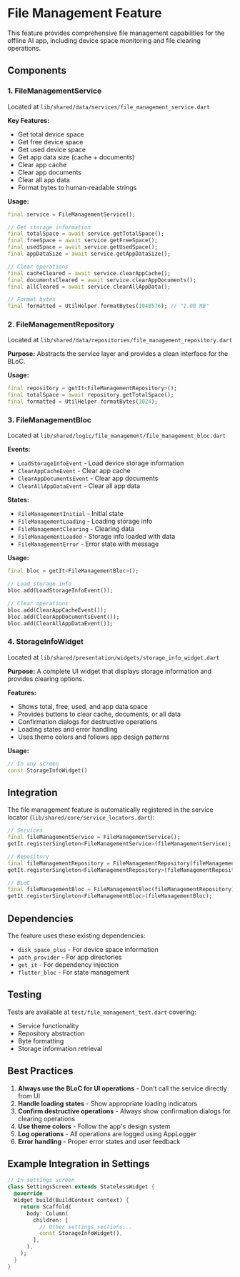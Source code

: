 # File Management Feature

This feature provides comprehensive file management capabilities for the offline AI app, including device space monitoring and file clearing operations.

## Components

### 1. FileManagementService
Located at `lib/shared/data/services/file_management_service.dart`

**Key Features:**
- Get total device space
- Get free device space  
- Get used device space
- Get app data size (cache + documents)
- Clear app cache
- Clear app documents
- Clear all app data
- Format bytes to human-readable strings

**Usage:**
```dart
final service = FileManagementService();

// Get storage information
final totalSpace = await service.getTotalSpace();
final freeSpace = await service.getFreeSpace();
final usedSpace = await service.getUsedSpace();
final appDataSize = await service.getAppDataSize();

// Clear operations
final cacheCleared = await service.clearAppCache();
final documentsCleared = await service.clearAppDocuments();
final allCleared = await service.clearAllAppData();

// Format bytes
final formatted = UtilHelper.formatBytes(1048576); // "1.00 MB"
```

### 2. FileManagementRepository
Located at `lib/shared/data/repositories/file_management_repository.dart`

**Purpose:** Abstracts the service layer and provides a clean interface for the BLoC.

**Usage:**
```dart
final repository = getIt<FileManagementRepository>();
final totalSpace = await repository.getTotalSpace();
final formatted = UtilHelper.formatBytes(1024);
```

### 3. FileManagementBloc
Located at `lib/shared/logic/file_management/file_management_bloc.dart`

**Events:**
- `LoadStorageInfoEvent` - Load device storage information
- `ClearAppCacheEvent` - Clear app cache
- `ClearAppDocumentsEvent` - Clear app documents  
- `ClearAllAppDataEvent` - Clear all app data

**States:**
- `FileManagementInitial` - Initial state
- `FileManagementLoading` - Loading storage info
- `FileManagementClearing` - Clearing data
- `FileManagementLoaded` - Storage info loaded with data
- `FileManagementError` - Error state with message

**Usage:**
```dart
final bloc = getIt<FileManagementBloc>();

// Load storage info
bloc.add(LoadStorageInfoEvent());

// Clear operations
bloc.add(ClearAppCacheEvent());
bloc.add(ClearAppDocumentsEvent());
bloc.add(ClearAllAppDataEvent());
```

### 4. StorageInfoWidget
Located at `lib/shared/presentation/widgets/storage_info_widget.dart`

**Purpose:** A complete UI widget that displays storage information and provides clearing options.

**Features:**
- Shows total, free, used, and app data space
- Provides buttons to clear cache, documents, or all data
- Confirmation dialogs for destructive operations
- Loading states and error handling
- Uses theme colors and follows app design patterns

**Usage:**
```dart
// In any screen
const StorageInfoWidget()
```

## Integration

The file management feature is automatically registered in the service locator (`lib/shared/core/service_locators.dart`):

```dart
// Services
final fileManagementService = FileManagementService();
getIt.registerSingleton<FileManagementService>(fileManagementService);

// Repository
final fileManagementRepository = FileManagementRepository(fileManagementService);
getIt.registerSingleton<FileManagementRepository>(fileManagementRepository);

// BLoC
final fileManagementBloc = FileManagementBloc(fileManagementRepository);
getIt.registerSingleton<FileManagementBloc>(fileManagementBloc);
```

## Dependencies

The feature uses these existing dependencies:
- `disk_space_plus` - For device space information
- `path_provider` - For app directories
- `get_it` - For dependency injection
- `flutter_bloc` - For state management

## Testing

Tests are available at `test/file_management_test.dart` covering:
- Service functionality
- Repository abstraction
- Byte formatting
- Storage information retrieval

## Best Practices

1. **Always use the BLoC for UI operations** - Don't call the service directly from UI
2. **Handle loading states** - Show appropriate loading indicators
3. **Confirm destructive operations** - Always show confirmation dialogs for clearing operations
4. **Use theme colors** - Follow the app's design system
5. **Log operations** - All operations are logged using AppLogger
6. **Error handling** - Proper error states and user feedback

## Example Integration in Settings

```dart
// In settings screen
class SettingsScreen extends StatelessWidget {
  @override
  Widget build(BuildContext context) {
    return Scaffold(
      body: Column(
        children: [
          // Other settings sections...
          const StorageInfoWidget(),
        ],
      ),
    );
  }
} 
